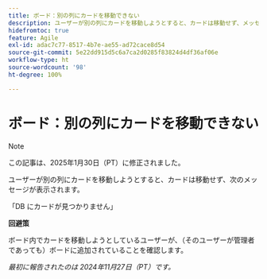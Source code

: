 ```yaml
---
title: ボード：別の列にカードを移動できない
description: ユーザーが別の列にカードを移動しようとすると、カードは移動せず、メッセージが表示されます。
hidefromtoc: true
feature: Agile
exl-id: adac7c77-8517-4b7e-ae55-ad72cace8d54
source-git-commit: 5e22dd915d5c6a7ca2d0285f83824d4df36af06e
workflow-type: ht
source-wordcount: '98'
ht-degree: 100%

---
```


# ボード：別の列にカードを移動できない

>[!NOTE]
>
>この記事は、2025年1月30日（PT）に修正されました。

ユーザーが別の列にカードを移動しようとすると、カードは移動せず、次のメッセージが表示されます。

「DB にカードが見つかりません」

**回避策**

ボード内でカードを移動しようとしているユーザーが、（そのユーザーが管理者であっても）ボードに追加されていることを確認します。

_最初に報告されたのは 2024年11月27日（PT）です。_
